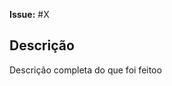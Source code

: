 
**Issue:** #X <!-- (sendo x o número da issue) -->

## Descrição

Descrição completa do que foi feitoo
